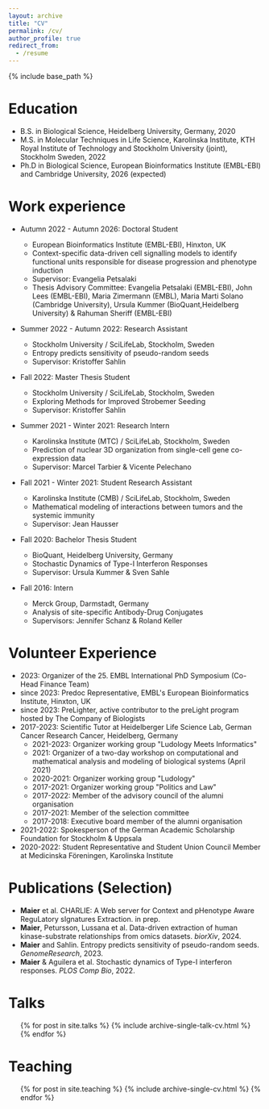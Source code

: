 ```yaml
---
layout: archive
title: "CV"
permalink: /cv/
author_profile: true
redirect_from:
  - /resume
---
```


{% include base_path %}

Education
======
* B.S. in Biological Science, Heidelberg University, Germany, 2020
* M.S. in Molecular Techniques in Life Science, Karolinska Institute, KTH Royal Institute of Technology and Stockholm University (joint), Stockholm Sweden, 2022
* Ph.D in Biological Science, European Bioinformatics Institute (EMBL-EBI) and Cambridge University, 2026 (expected)

Work experience
======

* Autumn 2022 - Autumn 2026: Doctoral Student
  * European Bioinformatics Institute (EMBL-EBI), Hinxton, UK
  * Context-specific data-driven cell signalling models to identify functional units responsible for disease progression and phenotype induction
  * Supervisor: Evangelia Petsalaki
  * Thesis Advisory Committee: Evangelia Petsalaki (EMBL-EBI), John Lees (EMBL-EBI), Maria Zimermann (EMBL), Maria Marti Solano (Cambridge University), Ursula Kummer (BioQuant,Heidelberg University) & Rahuman Sheriff (EMBL-EBI)

* Summer 2022 - Autumn 2022: Research Assistant
  * Stockholm University / SciLifeLab, Stockholm, Sweden
  * Entropy predicts sensitivity of pseudo-random seeds
  * Supervisor: Kristoffer Sahlin

* Fall 2022: Master Thesis Student
  * Stockholm University / SciLifeLab, Stockholm, Sweden
  * Exploring Methods for Improved Strobemer Seeding
  * Supervisor: Kristoffer Sahlin

* Summer 2021 - Winter 2021: Research Intern
  * Karolinska Institute (MTC) / SciLifeLab, Stockholm, Sweden
  * Prediction of nuclear 3D organization from single-cell gene co-expression data
  * Supervisor: Marcel Tarbier & Vicente Pelechano

* Fall 2021 - Winter 2021: Student Research Assistant
  * Karolinska Institute (CMB) / SciLifeLab, Stockholm, Sweden
  * Mathematical modeling of interactions between tumors and the systemic immunity
  * Supervisor: Jean Hausser

* Fall 2020: Bachelor Thesis Student
  * BioQuant, Heidelberg University, Germany
  * Stochastic Dynamics of Type-I Interferon Responses
  * Supervisor: Ursula Kummer & Sven Sahle

* Fall 2016: Intern
  * Merck Group, Darmstadt, Germany
  * Analysis of site-specific Antibody-Drug Conjugates
  * Supervisors: Jennifer Schanz & Roland Keller
  
Volunteer Experience
======
* 2023: Organizer of the 25. EMBL International PhD Symposium (Co-Head Finance Team)
* since 2023: Predoc Representative, EMBL's European Bioinformatics Institute, Hinxton, UK
* since 2023: PreLighter, active contributor to the preLight program hosted by The Company of Biologists
* 2017-2023: Scientific Tutor at Heidelberger Life Science Lab, German Cancer Research Cancer, Heidelberg, Germany
  * 2021-2023: Organizer working group "Ludology Meets Informatics"
  * 2021: Organizer of a two-day workshop on computational and mathematical analysis and modeling of biological systems (April 2021)
  * 2020-2021: Organizer working group "Ludology"
  * 2017-2021: Organizer working group "Politics and Law"
  * 2017-2022: Member of the advisory council of the alumni organisation
  * 2017-2021: Member of the selection committee
  * 2017-2018: Executive board member of the alumni organisation
* 2021-2022: Spokesperson of the German Academic Scholarship Foundation for Stockholm & Uppsala
* 2020-2022: Student Representative and Student Union Council Member at Medicinska Föreningen, Karolinska Institute

Publications (Selection)
======
* <b>Maier</b> et al. CHARLIE: A Web server for Context and pHenotype Aware ReguLatory sIgnatures Extraction. in prep.
* <b>Maier</b>, Petursson, Lussana et al. Data-driven extraction of human kinase-substrate relationships from omics datasets. <em>biorXiv</em>, 2024.
* <b>Maier</b> and Sahlin. Entropy predicts sensitivity of pseudo-random seeds. <em>GenomeResearch</em>, 2023.
* <b>Maier</b> & Aguilera et al. Stochastic dynamics of Type-I interferon responses. <em>PLOS Comp Bio</em>, 2022.
  
Talks
======
  <ul>{% for post in site.talks %}
    {% include archive-single-talk-cv.html %}
  {% endfor %}</ul>
  
Teaching
======
  <ul>{% for post in site.teaching %}
    {% include archive-single-cv.html %}
  {% endfor %}</ul>
